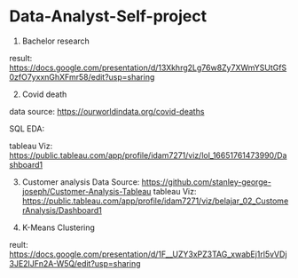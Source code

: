 # Data-Analyst-Self-project

1. Bachelor research

result: https://docs.google.com/presentation/d/13Xkhrg2Lg76w8Zy7XWmYSUtGfS0zfO7yxxnGhXFmr58/edit?usp=sharing

2. Covid death 

data source: https://ourworldindata.org/covid-deaths

SQL EDA:

tableau Viz: https://public.tableau.com/app/profile/idam7271/viz/lol_16651761473990/Dashboard1

3. Customer analysis
Data Source: https://github.com/stanley-george-joseph/Customer-Analysis-Tableau
tableau Viz: https://public.tableau.com/app/profile/idam7271/viz/belajar_02_CustomerAnalysis/Dashboard1

4. K-Means Clustering

reult: https://docs.google.com/presentation/d/1F__UZY3xPZ3TAG_xwabEj1rl5vVDj3JE2IJFn2A-W5Q/edit?usp=sharing

